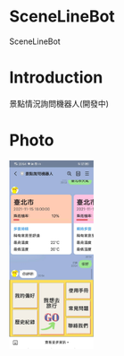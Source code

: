 # SceneLineBot
SceneLineBot

# Introduction
景點情況詢問機器人(開發中)

# Photo
<img src="https://github.com/Microfish31/Scene_LineBot/blob/main/Introduction.png" width="30%"/>